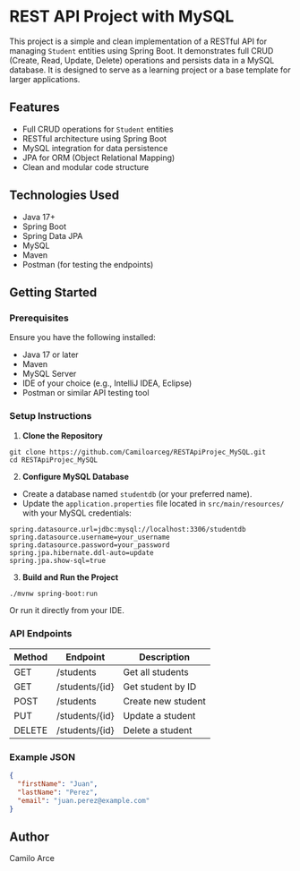 # REST API Project with MySQL

This project is a simple and clean implementation of a RESTful API for managing `Student` entities using Spring Boot. It demonstrates full CRUD (Create, Read, Update, Delete) operations and persists data in a MySQL database. It is designed to serve as a learning project or a base template for larger applications.

## Features

- Full CRUD operations for `Student` entities
- RESTful architecture using Spring Boot
- MySQL integration for data persistence
- JPA for ORM (Object Relational Mapping)
- Clean and modular code structure

## Technologies Used

- Java 17+
- Spring Boot
- Spring Data JPA
- MySQL
- Maven
- Postman (for testing the endpoints)

## Getting Started

### Prerequisites

Ensure you have the following installed:

- Java 17 or later
- Maven
- MySQL Server
- IDE of your choice (e.g., IntelliJ IDEA, Eclipse)
- Postman or similar API testing tool

### Setup Instructions

1. **Clone the Repository**

```
git clone https://github.com/Camiloarceg/RESTApiProjec_MySQL.git
cd RESTApiProjec_MySQL
```

2. **Configure MySQL Database**

- Create a database named `studentdb` (or your preferred name).
- Update the `application.properties` file located in `src/main/resources/` with your MySQL credentials:

```properties
spring.datasource.url=jdbc:mysql://localhost:3306/studentdb
spring.datasource.username=your_username
spring.datasource.password=your_password
spring.jpa.hibernate.ddl-auto=update
spring.jpa.show-sql=true
```

3. **Build and Run the Project**

```bash
./mvnw spring-boot:run
```

Or run it directly from your IDE.

### API Endpoints

| Method | Endpoint            | Description         |
|--------|---------------------|---------------------|
| GET    | /students           | Get all students    |
| GET    | /students/{id}      | Get student by ID   |
| POST   | /students           | Create new student  |
| PUT    | /students/{id}      | Update a student    |
| DELETE | /students/{id}      | Delete a student    |

### Example JSON

```json
{
  "firstName": "Juan",
  "lastName": "Perez",
  "email": "juan.perez@example.com"
}
```
## Author

Camilo Arce
